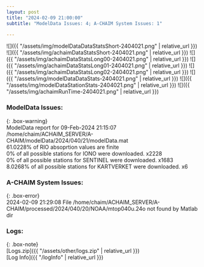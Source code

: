 ```yaml
---
layout: post
title: "2024-02-09 21:00:00"
subtitle: "ModelData Issues: 4; A-CHAIM System Issues: 1"

---
```


![]({{ "/assets/img/modelDataDataStatsShort-2404021.png" | relative_url }})
![]({{ "/assets/img/achaimDataStatsShort-2404021.png" | relative_url }})
![]({{ "/assets/img/achaimDataStatsLong00-2404021.png" | relative_url }})
![]({{ "/assets/img/achaimDataStatsLong01-2404021.png" | relative_url }})
![]({{ "/assets/img/achaimDataStatsLong02-2404021.png" | relative_url }})
![]({{ "/assets/img/modelDataDataStats-2404021.png" | relative_url }})
![]({{ "/assets/img/modelDataStationStats-2404021.png" | relative_url }})
![]({{ "/assets/img/achaimRunTime-2404021.png" | relative_url }})


### ModelData Issues:  
  
{: .box-warning}  
 ModelData report for 09-Feb-2024 21:15:07   
 /home/chaim/ACHAIM_SERVER/A-CHAIM/modelData/2024/040/21/modelData.mat   
 61.0228% of RIO absoprtion values are finite   
 0% of all possible stations for IONO were downloaded. x2228   
 0% of all possible stations for SENTINEL were downloaded. x1683   
 8.0268% of all possible stations for KARTVERKET were downloaded. x6   
  
### A-CHAIM System Issues:  
  
{: .box-error}  
2024-02-09 21:29:08 File /home/chaim/ACHAIM_SERVER/A-CHAIM/processed/2024/040/20/NOAA/mtop040u.24o not found by Matlab dir  

### Logs:  
  
{: .box-note}  
[Logs.zip]({{ "/assets/other/logs.zip" | relative_url }})  
[Log Info]({{ "/logInfo" | relative_url }})  
